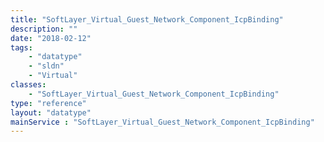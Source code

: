 ```yaml
---
title: "SoftLayer_Virtual_Guest_Network_Component_IcpBinding"
description: ""
date: "2018-02-12"
tags:
    - "datatype"
    - "sldn"
    - "Virtual"
classes:
    - "SoftLayer_Virtual_Guest_Network_Component_IcpBinding"
type: "reference"
layout: "datatype"
mainService : "SoftLayer_Virtual_Guest_Network_Component_IcpBinding"
---
```

